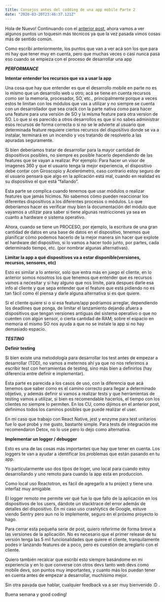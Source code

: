 ```yaml
---
title: Consejos antes del codding de una app mobile Parte 2
date: "2020-03-20T23:46:37.121Z"
---
```



Hola de Nuevo! Continuando con el [anterior post](https://medium.com/@enzzorp/consejos-antes-del-codding-de-una-app-mobile-parte-1-965ea873981), ahora vamos a ver algunos puntos un toquesin más técnicos ya que la vez pasada vimos cosas más de sentido común.

Como escribí anteriormente, los puntos que van a ver acá son los que para mi hay que tener muy en cuenta, pero que muchas veces o casi nunca pasa eso cuando se empieza con el proceso de desarrollar una app

***PERFORMANCE***

**Intentar entender los recursos que va a usar la app**

Una cosa que hay que entender es que el desarrollo mobile en parte no es lo mismo que un desarrollo web u otro; acá se tiene en cuenta recursos como ser la memoria, procesador, SO, etc., principalmente porque a veces estos te limitan con los módulos que vas a utilizar y no siempre se cuenta con un desarrollador que sea crack con la parte nativa como para hacer una feature para una versión de SO y la misma feature para otra version de SO. Lo que si es parecido a otros desarrollos es que si no sabes administrar esos recursos de forma correcta o si no se le advierte al usuario que determinada feature requiere ciertos recursos del dispositivo donde se va a instalar, terminará en un incendio y vos tratando de resolverlo a las apuradas seguramente.

Si bien deberíamos tratar de desarrollar para la mayor cantidad de dispositivos posibles, no siempre es posible hacerlo dependiendo de las features que se vayan a realizar. Por ejemplo: Para hacer un visor de imagenes 360 y que el usuario tenga la mejor experiencia, el dispositivo debe contar con Giroscopio y Acelerómetro, caso contrario estoy seguro de el usuario pensara que algo en la aplicación está mal, cuando en realidad es su dispositivo el que está “fallando”.

Esta parte se complica cuando tenemos que usar módulos o realizar features que jamás hicimos. No sabemos cómo pueden reaccionar los diferentes dispositivos a los diferentes procesos o módulos. Lo que deberíamos hacer es verificar muy bien la documentación del módulo que vayamos a utilizar para saber si tiene algunas restricciones ya sea en cuanto a hardware o sistema operativo.

Ahora, cuando se tiene un PROCESO, por ejemplo, la escritura de una gran cantidad de datos en una base de datos en el dispositivo, tenemos que planificar cómo podemos hacerlo de la mejor manera sin hacer que explote el hardware del dispositivo, si lo vamos a hacer todo junto, por partes, cada determinado tiempo, etc. (por nombrar algunas alternativas).

**Limitar la app a qué dispositivos va a estar disponible(versiones, recursos, sensores, etc)**

Esto es similar a lo anterior, solo que entra más en juego el cliente, en lo anterior somos nosotros los que tenemos que entender que es recursos vamos a necesitar y si hay alguno que nos limite, para despues darle esa info al cliente y que sepa entender que el feature que está pidiendo no es tan fácil como él piensa y darle alguna alternativa si es que quiere.

Si el cliente quiere si o si esa feature/app podríamos arreglar, dependiendo los deadlines que ponga, de limitar el lanzamiento dejando afuera a dispositivos que tengan versiones antiguas del sistema operativo o que no cuenten con algún sensor, o cierta cantidad de RAM; sobre el espacio en memoria el mismo SO nos ayuda a que no se instale la app si no hay demasiado espacio.

***TESTING***

**Definir testing**

Si bien existe una metodología para desarrollar los test antes de empezar a desarrollar (TDD), no vamos a meternos ahí ya que no nos referimos a escribir test con herramientas de testing, sino más bien a definirlos (hay diferencia entre definir e implementar).

Esta parte es parecida a los casos de uso, con la diferencia que acá tenemos que saber como es el camino correcto para llegar a determinado objetivo, y además definir si vamos a realizar tests y que herramientas de testing vamos a utilizar, si bien es recomendable hacerlos, el tiempo con los clientes no siempre lo permiten. En los CU, como dijimos en el anterior post, definimos todos los caminos posibles que puede realizar el user.

En mi caso que trabajo con React Native, jest y enzyme para test unitarios fue lo que probé y me gusto, bastante simple. Para tests de integración me recomendaron Detox, no lo use pero lo dejo como alternativa.

**Implementar un logger / debugger**

Esto es una de las cosas más importantes que hay que tener en cuenta. Los loggers te van a ayudar a identificar los problemas que están pasando en tu app.

Yo particularmente uso dos tipos de loger, uno local para cuando estoy desarrollando y uno remoto para cuando la app esta en produccion.

Como local uso Reactotron, es fácil de agregarlo a tu project y tiene una interfaz muy amigable.

El logger remoto me permite ver qué fue lo que fallo de la aplicación en los dispositivos de los users, dándote un stacktrace del error además de detalles del dispositivo. En mi caso uso crashlytics de Google, estuve viendo Sentry pero aun no lo implemente, seguro en el próximo proyecto lo hago.

Para cerrar esta pequeña serie de post, quiero referirme de forma breve a las versiones de la aplicación. No es necesario que el primer release de tu versión tenga las 5 mil funcionalidades que quiere el cliente, tranquilamente podes ir lanzando features de a poco, pero es cuestión de arreglarlo con el cliente.

Quiero también recalcar que escribí esto siempre basándome en mi experiencia y en lo que converse con otros devs tanto web devs como mobile devs, son puntos muy importantes, y cuanto más los puedan tener en cuenta antes de empezar a desarrollar, muchísimo mejor.

Sin otra pavada que hablar, cualquier feedback va a ser muy bienvenido :D .

Buena semana y good coding!
